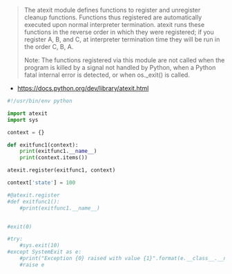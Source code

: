 > The atexit module defines functions to register and unregister cleanup functions. Functions thus registered are automatically executed upon normal interpreter termination. atexit runs these functions in the reverse order in which they were registered; if you register A, B, and C, at interpreter termination time they will be run in the order C, B, A.
>
> Note: The functions registered via this module are not called when the program is killed by a signal not handled by Python, when a Python fatal internal error is detected, or when os._exit() is called.

* https://docs.python.org/dev/library/atexit.html

```python
#!/usr/bin/env python

import atexit
import sys

context = {}

def exitfunc1(context):
    print(exitfunc1.__name__)
    print(context.items())

atexit.register(exitfunc1, context)

context['state'] = 100

#@atexit.register
#def exitfunc1():
    #print(exitfunc1.__name__)


#exit(0)

#try:
    #sys.exit(10)
#except SystemExit as e:
    #print("Exception {0} raised with value {1}".format(e.__class__.__name__, e))
    #raise e
```
